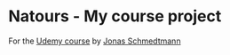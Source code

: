 # Natours - My course project

For the [Udemy course](https://www.udemy.com/course/nodejs-express-mongodb-bootcamp/) by [Jonas Schmedtmann](https://codingheroes.io/)
